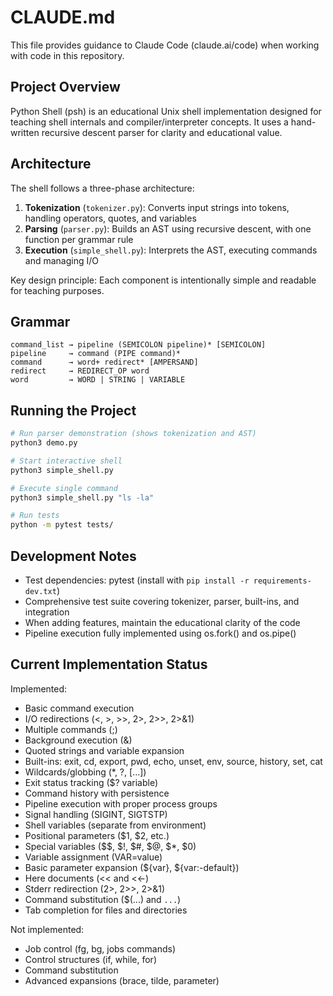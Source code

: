 # CLAUDE.md

This file provides guidance to Claude Code (claude.ai/code) when working with code in this repository.

## Project Overview

Python Shell (psh) is an educational Unix shell implementation designed for teaching shell internals and compiler/interpreter concepts. It uses a hand-written recursive descent parser for clarity and educational value.

## Architecture

The shell follows a three-phase architecture:

1. **Tokenization** (`tokenizer.py`): Converts input strings into tokens, handling operators, quotes, and variables
2. **Parsing** (`parser.py`): Builds an AST using recursive descent, with one function per grammar rule
3. **Execution** (`simple_shell.py`): Interprets the AST, executing commands and managing I/O

Key design principle: Each component is intentionally simple and readable for teaching purposes.

## Grammar

```
command_list → pipeline (SEMICOLON pipeline)* [SEMICOLON]
pipeline     → command (PIPE command)*
command      → word+ redirect* [AMPERSAND]
redirect     → REDIRECT_OP word
word         → WORD | STRING | VARIABLE
```

## Running the Project

```bash
# Run parser demonstration (shows tokenization and AST)
python3 demo.py

# Start interactive shell
python3 simple_shell.py

# Execute single command
python3 simple_shell.py "ls -la"

# Run tests
python -m pytest tests/
```

## Development Notes

- Test dependencies: pytest (install with `pip install -r requirements-dev.txt`)
- Comprehensive test suite covering tokenizer, parser, built-ins, and integration
- When adding features, maintain the educational clarity of the code
- Pipeline execution fully implemented using os.fork() and os.pipe()

## Current Implementation Status

Implemented:
- Basic command execution
- I/O redirections (<, >, >>, 2>, 2>>, 2>&1)
- Multiple commands (;)
- Background execution (&)
- Quoted strings and variable expansion
- Built-ins: exit, cd, export, pwd, echo, unset, env, source, history, set, cat
- Wildcards/globbing (*, ?, [...])
- Exit status tracking ($? variable)
- Command history with persistence
- Pipeline execution with proper process groups
- Signal handling (SIGINT, SIGTSTP)
- Shell variables (separate from environment)
- Positional parameters ($1, $2, etc.)
- Special variables ($$, $!, $#, $@, $*, $0)
- Variable assignment (VAR=value)
- Basic parameter expansion (${var}, ${var:-default})
- Here documents (<< and <<-)
- Stderr redirection (2>, 2>>, 2>&1)
- Command substitution ($(...) and `...`)
- Tab completion for files and directories

Not implemented:
- Job control (fg, bg, jobs commands)
- Control structures (if, while, for)
- Command substitution
- Advanced expansions (brace, tilde, parameter)